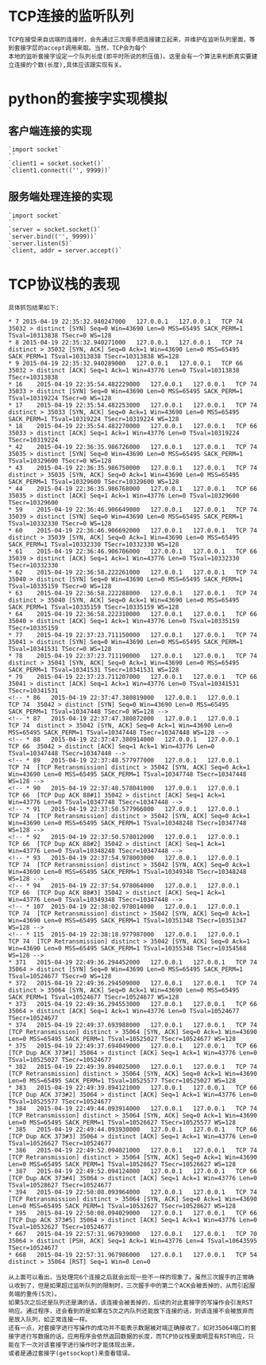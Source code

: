 TCP连接的监听队列
=================

	TCP在接受来自远端的连接时，会先通过三次握手把连接建立起来，并维护在监听队列里面，等到套接字层的accept调用来取。当然，TCP会为每个
	本地的监听套接字设定一个队列长度(即平时所说的积压值)。这里会有一个算法来判断真实要建立连接的个数(长度),具体应该跟实现有关。


python的套接字实现模拟
======================

客户端连接的实现
----------------

	`import socket`
	``
	`client1 = socket.socket()`
	`client1.connect(('', 9999))`


服务端处理连接的实现
--------------------

	`import socket`
	``
	`server = socket.socket()`
	`server.bind(('', 9999))`
	`server.listen(5)`
	`client, addr = server.accept()`

TCP协议栈的表现
===============

	具体抓包结果如下:

	* 7	2015-04-19 22:35:32.940247000	127.0.0.1	127.0.0.1	TCP	74	35032 > distinct [SYN] Seq=0 Win=43690 Len=0 MSS=65495 SACK_PERM=1 TSval=10313838 TSecr=0 WS=128
	* 8	2015-04-19 22:35:32.940271000	127.0.0.1	127.0.0.1	TCP	74	distinct > 35032 [SYN, ACK] Seq=0 Ack=1 Win=43690 Len=0 MSS=65495 SACK_PERM=1 TSval=10313838 TSecr=10313838 WS=128
	* 9	2015-04-19 22:35:32.940289000	127.0.0.1	127.0.0.1	TCP	66	35032 > distinct [ACK] Seq=1 Ack=1 Win=43776 Len=0 TSval=10313838 TSecr=10313838
	* 16	2015-04-19 22:35:54.482229000	127.0.0.1	127.0.0.1	TCP	74	35033 > distinct [SYN] Seq=0 Win=43690 Len=0 MSS=65495 SACK_PERM=1 TSval=10319224 TSecr=0 WS=128
	* 17	2015-04-19 22:35:54.482253000	127.0.0.1	127.0.0.1	TCP	74	distinct > 35033 [SYN, ACK] Seq=0 Ack=1 Win=43690 Len=0 MSS=65495 SACK_PERM=1 TSval=10319224 TSecr=10319224 WS=128
	* 18	2015-04-19 22:35:54.482270000	127.0.0.1	127.0.0.1	TCP	66	35033 > distinct [ACK] Seq=1 Ack=1 Win=43776 Len=0 TSval=10319224 TSecr=10319224
	* 42	2015-04-19 22:36:35.986726000	127.0.0.1	127.0.0.1	TCP	74	35035 > distinct [SYN] Seq=0 Win=43690 Len=0 MSS=65495 SACK_PERM=1 TSval=10329600 TSecr=0 WS=128
	* 43	2015-04-19 22:36:35.986750000	127.0.0.1	127.0.0.1	TCP	74	distinct > 35035 [SYN, ACK] Seq=0 Ack=1 Win=43690 Len=0 MSS=65495 SACK_PERM=1 TSval=10329600 TSecr=10329600 WS=128
	* 44	2015-04-19 22:36:35.986768000	127.0.0.1	127.0.0.1	TCP	66	35035 > distinct [ACK] Seq=1 Ack=1 Win=43776 Len=0 TSval=10329600 TSecr=10329600
	* 59	2015-04-19 22:36:46.906649000	127.0.0.1	127.0.0.1	TCP	74	35039 > distinct [SYN] Seq=0 Win=43690 Len=0 MSS=65495 SACK_PERM=1 TSval=10332330 TSecr=0 WS=128
	* 60	2015-04-19 22:36:46.906692000	127.0.0.1	127.0.0.1	TCP	74	distinct > 35039 [SYN, ACK] Seq=0 Ack=1 Win=43690 Len=0 MSS=65495 SACK_PERM=1 TSval=10332330 TSecr=10332330 WS=128
	* 61	2015-04-19 22:36:46.906706000	127.0.0.1	127.0.0.1	TCP	66	35039 > distinct [ACK] Seq=1 Ack=1 Win=43776 Len=0 TSval=10332330 TSecr=10332330
	* 62	2015-04-19 22:36:58.222261000	127.0.0.1	127.0.0.1	TCP	74	35040 > distinct [SYN] Seq=0 Win=43690 Len=0 MSS=65495 SACK_PERM=1 TSval=10335159 TSecr=0 WS=128
	* 63	2015-04-19 22:36:58.222288000	127.0.0.1	127.0.0.1	TCP	74	distinct > 35040 [SYN, ACK] Seq=0 Ack=1 Win=43690 Len=0 MSS=65495 SACK_PERM=1 TSval=10335159 TSecr=10335159 WS=128
	* 64	2015-04-19 22:36:58.222310000	127.0.0.1	127.0.0.1	TCP	66	35040 > distinct [ACK] Seq=1 Ack=1 Win=43776 Len=0 TSval=10335159 TSecr=10335159
	* 77	2015-04-19 22:37:23.711150000	127.0.0.1	127.0.0.1	TCP	74	35041 > distinct [SYN] Seq=0 Win=43690 Len=0 MSS=65495 SACK_PERM=1 TSval=10341531 TSecr=0 WS=128
	* 78	2015-04-19 22:37:23.711190000	127.0.0.1	127.0.0.1	TCP	74	distinct > 35041 [SYN, ACK] Seq=0 Ack=1 Win=43690 Len=0 MSS=65495 SACK_PERM=1 TSval=10341531 TSecr=10341531 WS=128
	* 79	2015-04-19 22:37:23.711207000	127.0.0.1	127.0.0.1	TCP	66	35041 > distinct [ACK] Seq=1 Ack=1 Win=43776 Len=0 TSval=10341531 TSecr=10341531
	<!-- * 86	2015-04-19 22:37:47.380819000	127.0.0.1	127.0.0.1	TCP	74	35042 > distinct [SYN] Seq=0 Win=43690 Len=0 MSS=65495 SACK_PERM=1 TSval=10347448 TSecr=0 WS=128 -->
	<!-- * 87	2015-04-19 22:37:47.380872000	127.0.0.1	127.0.0.1	TCP	74	distinct > 35042 [SYN, ACK] Seq=0 Ack=1 Win=43690 Len=0 MSS=65495 SACK_PERM=1 TSval=10347448 TSecr=10347448 WS=128 -->
	<!-- * 88	2015-04-19 22:37:47.380914000	127.0.0.1	127.0.0.1	TCP	66	35042 > distinct [ACK] Seq=1 Ack=1 Win=43776 Len=0 TSval=10347448 TSecr=10347448 -->
	<!-- * 89	2015-04-19 22:37:48.577977000	127.0.0.1	127.0.0.1	TCP	74	[TCP Retransmission] distinct > 35042 [SYN, ACK] Seq=0 Ack=1 Win=43690 Len=0 MSS=65495 SACK_PERM=1 TSval=10347748 TSecr=10347448 WS=128 -->
	<!-- * 90	2015-04-19 22:37:48.578041000	127.0.0.1	127.0.0.1	TCP	66	[TCP Dup ACK 88#1] 35042 > distinct [ACK] Seq=1 Ack=1 Win=43776 Len=0 TSval=10347748 TSecr=10347448 -->
	<!-- * 91	2015-04-19 22:37:50.577966000	127.0.0.1	127.0.0.1	TCP	74	[TCP Retransmission] distinct > 35042 [SYN, ACK] Seq=0 Ack=1 Win=43690 Len=0 MSS=65495 SACK_PERM=1 TSval=10348248 TSecr=10347748 WS=128 -->
	<!-- * 92	2015-04-19 22:37:50.578012000	127.0.0.1	127.0.0.1	TCP	66	[TCP Dup ACK 88#2] 35042 > distinct [ACK] Seq=1 Ack=1 Win=43776 Len=0 TSval=10348248 TSecr=10347448 -->
	<!-- * 93	2015-04-19 22:37:54.978003000	127.0.0.1	127.0.0.1	TCP	74	[TCP Retransmission] distinct > 35042 [SYN, ACK] Seq=0 Ack=1 Win=43690 Len=0 MSS=65495 SACK_PERM=1 TSval=10349348 TSecr=10348248 WS=128 -->
	<!-- * 94	2015-04-19 22:37:54.978064000	127.0.0.1	127.0.0.1	TCP	66	[TCP Dup ACK 88#3] 35042 > distinct [ACK] Seq=1 Ack=1 Win=43776 Len=0 TSval=10349348 TSecr=10347448 -->
	<!-- * 107	2015-04-19 22:38:02.978014000	127.0.0.1	127.0.0.1	TCP	74	[TCP Retransmission] distinct > 35042 [SYN, ACK] Seq=0 Ack=1 Win=43690 Len=0 MSS=65495 SACK_PERM=1 TSval=10351348 TSecr=10351347 WS=128 -->
	<!-- * 115	2015-04-19 22:38:18.977987000	127.0.0.1	127.0.0.1	TCP	74	[TCP Retransmission] distinct > 35042 [SYN, ACK] Seq=0 Ack=1 Win=43690 Len=0 MSS=65495 SACK_PERM=1 TSval=10355348 TSecr=10354568 WS=128 -->
	* 371	2015-04-19 22:49:36.294452000	127.0.0.1	127.0.0.1	TCP	74	35064 > distinct [SYN] Seq=0 Win=43690 Len=0 MSS=65495 SACK_PERM=1 TSval=10524677 TSecr=0 WS=128
	* 372	2015-04-19 22:49:36.294509000	127.0.0.1	127.0.0.1	TCP	74	distinct > 35064 [SYN, ACK] Seq=0 Ack=1 Win=43690 Len=0 MSS=65495 SACK_PERM=1 TSval=10524677 TSecr=10524677 WS=128
	* 373	2015-04-19 22:49:36.294553000	127.0.0.1	127.0.0.1	TCP	66	35064 > distinct [ACK] Seq=1 Ack=1 Win=43776 Len=0 TSval=10524677 TSecr=10524677
	* 374	2015-04-19 22:49:37.693988000	127.0.0.1	127.0.0.1	TCP	74	[TCP Retransmission] distinct > 35064 [SYN, ACK] Seq=0 Ack=1 Win=43690 Len=0 MSS=65495 SACK_PERM=1 TSval=10525027 TSecr=10524677 WS=128
	* 375	2015-04-19 22:49:37.694049000	127.0.0.1	127.0.0.1	TCP	66	[TCP Dup ACK 373#1] 35064 > distinct [ACK] Seq=1 Ack=1 Win=43776 Len=0 TSval=10525027 TSecr=10524677
	* 382	2015-04-19 22:49:39.894025000	127.0.0.1	127.0.0.1	TCP	74	[TCP Retransmission] distinct > 35064 [SYN, ACK] Seq=0 Ack=1 Win=43690 Len=0 MSS=65495 SACK_PERM=1 TSval=10525577 TSecr=10525027 WS=128
	* 383	2015-04-19 22:49:39.894121000	127.0.0.1	127.0.0.1	TCP	66	[TCP Dup ACK 373#2] 35064 > distinct [ACK] Seq=1 Ack=1 Win=43776 Len=0 TSval=10525577 TSecr=10524677
	* 384	2015-04-19 22:49:44.093914000	127.0.0.1	127.0.0.1	TCP	74	[TCP Retransmission] distinct > 35064 [SYN, ACK] Seq=0 Ack=1 Win=43690 Len=0 MSS=65495 SACK_PERM=1 TSval=10526627 TSecr=10525577 WS=128
	* 385	2015-04-19 22:49:44.093930000	127.0.0.1	127.0.0.1	TCP	66	[TCP Dup ACK 373#3] 35064 > distinct [ACK] Seq=1 Ack=1 Win=43776 Len=0 TSval=10526627 TSecr=10524677
	* 386	2015-04-19 22:49:52.094021000	127.0.0.1	127.0.0.1	TCP	74	[TCP Retransmission] distinct > 35064 [SYN, ACK] Seq=0 Ack=1 Win=43690 Len=0 MSS=65495 SACK_PERM=1 TSval=10528627 TSecr=10526627 WS=128
	* 387	2015-04-19 22:49:52.094124000	127.0.0.1	127.0.0.1	TCP	66	[TCP Dup ACK 373#4] 35064 > distinct [ACK] Seq=1 Ack=1 Win=43776 Len=0 TSval=10528627 TSecr=10524677
	* 394	2015-04-19 22:50:08.093964000	127.0.0.1	127.0.0.1	TCP	74	[TCP Retransmission] distinct > 35064 [SYN, ACK] Seq=0 Ack=1 Win=43690 Len=0 MSS=65495 SACK_PERM=1 TSval=10532627 TSecr=10528627 WS=128
	* 395	2015-04-19 22:50:08.094029000	127.0.0.1	127.0.0.1	TCP	66	[TCP Dup ACK 373#5] 35064 > distinct [ACK] Seq=1 Ack=1 Win=43776 Len=0 TSval=10532627 TSecr=10524677
	* 667	2015-04-19 22:57:31.967939000	127.0.0.1	127.0.0.1	TCP	70	35064 > distinct [PSH, ACK] Seq=1 Ack=1 Win=43776 Len=4 TSval=10643595 TSecr=10524677
	* 668	2015-04-19 22:57:31.967986000	127.0.0.1	127.0.0.1	TCP	54	distinct > 35064 [RST] Seq=1 Win=0 Len=0

	从上面可以看出，当处理完6个连接之后就会出现一些不一样的现象了。虽然三次握手的正常确认收到了，但是如果超过监听队列的限制时，三次握手中的第二个ACK会被丢掉的，从而引起服务端的重传(5次)。
	如果5次之后还是队列还是满的话，该连接会被丢掉的，后续的对此套接字的写操作会引发RST响应。通过程序，还会看到的是如果在5次之内队列还能放下连接的话，则该连接不会被放弃而是放入队列，如正常连接一样。
	还有一点，对套接字进行写操作的成功并不能表示数据被对端正确接收了。如对35064端口的套接字进行写数据的话，应用程序会依然返回数据的长度，而TCP协议栈里面明显有RST响应，只能在下一次对该套接字进行操作时才能体现出来，
	或者是通过套接字(getsockopt)来查看错误。
